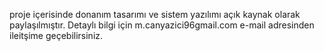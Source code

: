 proje içerisinde donanım tasarımı ve sistem yazılımı açık kaynak olarak paylaşılmıştır.
Detaylı bilgi için m.canyazici96gmail.com e-mail adresinden ileitşime geçebilirsiniz.
